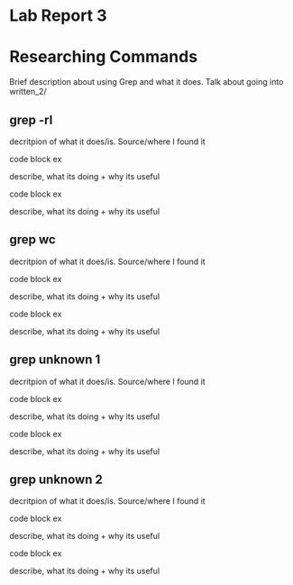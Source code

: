# Lab Report 3

# Researching Commands

Brief description about using Grep and what it does. Talk about going into written_2/

## grep -rl

decritpion of what it does/is. Source/where I found it

code block ex

describe, what its doing + why its useful

code block ex

describe, what its doing + why its useful

## grep wc

decritpion of what it does/is. Source/where I found it

code block ex

describe, what its doing + why its useful

code block ex

describe, what its doing + why its useful

## grep unknown 1

decritpion of what it does/is. Source/where I found it

code block ex

describe, what its doing + why its useful

code block ex

describe, what its doing + why its useful

## grep unknown 2

decritpion of what it does/is. Source/where I found it

code block ex

describe, what its doing + why its useful

code block ex

describe, what its doing + why its useful

